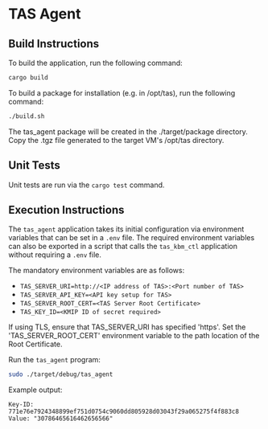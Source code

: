 # TAS Agent

## Build Instructions

To build the application, run the following command:

```bash
cargo build
```

To build a package for installation (e.g. in /opt/tas), run the following command:

```bash
./build.sh
```

The tas_agent package will be created in the ./target/package directory.
Copy the .tgz file generated to the target VM's /opt/tas directory.

## Unit Tests

Unit tests are run via the `cargo test` command.

## Execution Instructions

The `tas_agent` application takes its initial configuration via environment variables that can be set in a `.env` file.
The required environment variables can also be exported in a script that calls the `tas_kbm_ctl` application without requiring a `.env` file.

The mandatory environment variables are as follows:

- `TAS_SERVER_URI=http://<IP address of TAS>:<Port number of TAS>`
- `TAS_SERVER_API_KEY=<API key setup for TAS>`
- `TAS_SERVER_ROOT_CERT=<TAS Server Root Certificate>`
- `TAS_KEY_ID=<KMIP ID of secret required>`

If using TLS, ensure that TAS_SERVER_URI has specified 'https'.
Set the 'TAS_SERVER_ROOT_CERT' environment variable to the path location of the Root Certificate.

Run the `tas_agent` program:

```bash
sudo ./target/debug/tas_agent
```

Example output:

```
Key-ID: 771e76e7924348899ef751d0754c9060dd805928d03043f29a065275f4f883c8
Value: "30786465616462656566"
```

